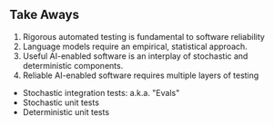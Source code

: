 ## Take Aways

1. Rigorous automated testing is fundamental to software reliability
2. Language models require an empirical, statistical approach.
3. Useful AI-enabled software is an interplay of stochastic and deterministic components.
4. Reliable AI-enabled software requires multiple layers of testing
  - Stochastic integration tests: a.k.a. "Evals"
  - Stochastic unit tests
  - Deterministic unit tests
